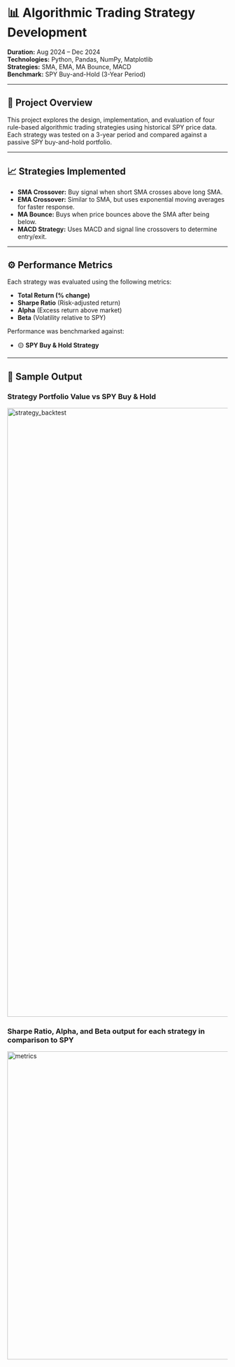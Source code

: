 # 📊 Algorithmic Trading Strategy Development

**Duration:** Aug 2024 – Dec 2024  
**Technologies:** Python, Pandas, NumPy, Matplotlib  
**Strategies:** SMA, EMA, MA Bounce, MACD  
**Benchmark:** SPY Buy-and-Hold (3-Year Period)

---

## 🚀 Project Overview

This project explores the design, implementation, and evaluation of four rule-based algorithmic trading strategies using historical SPY price data. Each strategy was tested on a 3-year period and compared against a passive SPY buy-and-hold portfolio.

---

## 📈 Strategies Implemented

- **SMA Crossover:** Buy signal when short SMA crosses above long SMA.
- **EMA Crossover:** Similar to SMA, but uses exponential moving averages for faster response.
- **MA Bounce:** Buys when price bounces above the SMA after being below.
- **MACD Strategy:** Uses MACD and signal line crossovers to determine entry/exit.

---

## ⚙️ Performance Metrics

Each strategy was evaluated using the following metrics:
- **Total Return (% change)**
- **Sharpe Ratio** (Risk-adjusted return)
- **Alpha** (Excess return above market)
- **Beta** (Volatility relative to SPY)

Performance was benchmarked against:
- 🟡 **SPY Buy & Hold Strategy**

---

## 📌 Sample Output

### Strategy Portfolio Value vs SPY Buy & Hold

<img width="1391" alt="strategy_backtest" src="https://github.com/user-attachments/assets/2c6e0a9f-5dcf-4444-ac4b-c2882e1cc253" />

### Sharpe Ratio, Alpha, and Beta output for each strategy in comparison to SPY

<img width="704" alt="metrics" src="https://github.com/user-attachments/assets/8417e682-f9dd-4ab3-bad2-af56ff1272c8" />
